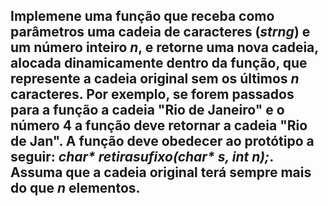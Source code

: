 ## Implemene uma função que receba como parâmetros uma cadeia de caracteres (_strng_) e um número inteiro _n_, e retorne uma nova cadeia, alocada dinamicamente dentro da função, que represente a cadeia original sem os últimos _n_ caracteres. Por exemplo, se forem passados para a função a cadeia "Rio de Janeiro" e o número 4 a função deve retornar a cadeia "Rio de Jan". A função deve obedecer ao protótipo a seguir: _char* retirasufixo(char* s, int n);_. Assuma que a cadeia original terá sempre mais do que _n_ elementos.